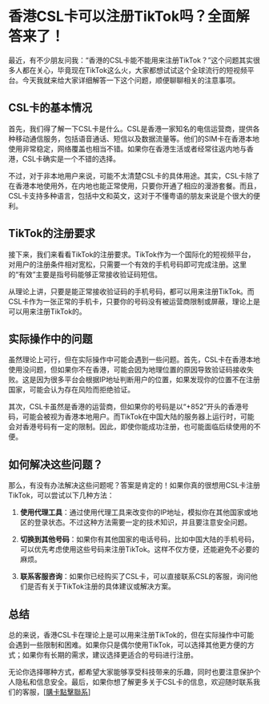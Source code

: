 # 香港CSL卡可以注册TikTok吗？全面解答来了！

最近，有不少朋友问我：“香港的CSL卡能不能用来注册TikTok？”这个问题其实很多人都在关心，毕竟现在TikTok这么火，大家都想试试这个全球流行的短视频平台。今天我就来给大家详细解答一下这个问题，顺便聊聊相关的注意事项。

## CSL卡的基本情况

首先，我们得了解一下CSL卡是什么。CSL是香港一家知名的电信运营商，提供各种移动通信服务，包括语音通话、短信以及数据流量等。他们的SIM卡在香港本地使用非常稳定，网络覆盖也相当不错。如果你在香港生活或者经常往返内地与香港，CSL卡确实是一个不错的选择。

不过，对于非本地用户来说，可能不太清楚CSL卡的具体用途。其实，CSL卡除了在香港本地使用外，在内地也能正常使用，只要你开通了相应的漫游套餐。而且，CSL卡支持多种语言，包括中文和英文，这对于不懂粤语的朋友来说是个很大的便利。

## TikTok的注册要求

接下来，我们来看看TikTok的注册要求。TikTok作为一个国际化的短视频平台，对用户的注册条件相对宽松，只需要一个有效的手机号码即可完成注册。这里的“有效”主要是指号码能够正常接收验证码短信。

从理论上讲，只要是能正常接收验证码的手机号码，都可以用来注册TikTok。而CSL卡作为一张正常的手机卡，只要你的号码没有被运营商限制或屏蔽，理论上是可以用来注册TikTok的。

## 实际操作中的问题

虽然理论上可行，但在实际操作中可能会遇到一些问题。首先，CSL卡在香港本地使用没问题，但如果你不在香港，可能会因为地理位置的原因导致验证码接收失败。这是因为很多平台会根据IP地址判断用户的位置，如果发现你的位置不在注册国家，可能会认为存在风险而拒绝验证。

其次，CSL卡虽然是香港的运营商，但如果你的号码是以“+852”开头的香港号码，可能会被视为香港本地用户。而TikTok在中国大陆的服务器上运行时，可能会对香港号码有一定的限制。因此，即使你能成功注册，也可能面临后续使用的不便。

## 如何解决这些问题？

那么，有没有办法解决这些问题呢？答案是肯定的！如果你真的很想用CSL卡注册TikTok，可以尝试以下几种方法：

1. **使用代理工具**：通过使用代理工具来改变你的IP地址，模拟你在其他国家或地区的登录状态。不过这种方法需要一定的技术知识，并且要注意安全问题。

2. **切换到其他号码**：如果你有其他国家的电话号码，比如中国大陆的手机号码，可以优先考虑使用这些号码来注册TikTok。这样不仅方便，还能避免不必要的麻烦。

3. **联系客服咨询**：如果你已经购买了CSL卡，可以直接联系CSL的客服，询问他们是否有关于TikTok注册的具体建议或解决方案。

## 总结

总的来说，香港CSL卡在理论上是可以用来注册TikTok的，但在实际操作中可能会遇到一些限制和困难。如果你只是偶尔使用TikTok，可以选择其他更方便的方式；如果你有长期的需求，建议选择更适合的号码进行注册。

无论你选择哪种方式，都希望大家能够享受科技带来的乐趣，同时也要注意保护个人隐私和信息安全。最后，如果你想了解更多关于CSL卡的信息，欢迎随时联系我们的客服，[[購卡點擊聯系](https://t.me/s/esim1088)]